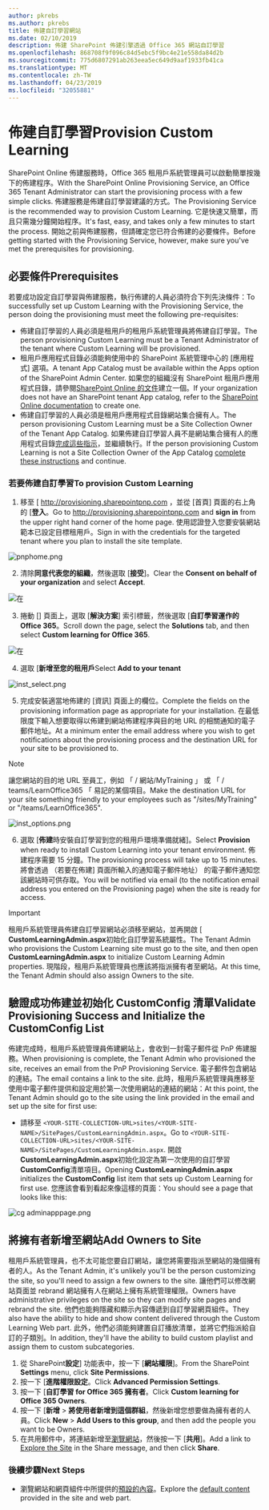 ```yaml
---
author: pkrebs
ms.author: pkrebs
title: 佈建自訂學習網站
ms.date: 02/10/2019
description: 佈建 SharePoint 佈建引擎透過 Office 365 網站自訂學習
ms.openlocfilehash: 868708f9f096c84d5ebc5f9bc4e21e558da84d2b
ms.sourcegitcommit: 775d6807291ab263eea5ec649d9aaf1933fb41ca
ms.translationtype: MT
ms.contentlocale: zh-TW
ms.lasthandoff: 04/23/2019
ms.locfileid: "32055881"
---
```

# <a name="provision-custom-learning"></a><span data-ttu-id="9e300-103">佈建自訂學習</span><span class="sxs-lookup"><span data-stu-id="9e300-103">Provision Custom Learning</span></span> 

<span data-ttu-id="9e300-104">SharePoint Online 佈建服務時，Office 365 租用戶系統管理員可以啟動簡單按幾下的佈建程序。</span><span class="sxs-lookup"><span data-stu-id="9e300-104">With the SharePoint Online Provisioning Service, an Office 365 Tenant Administrator can start the provisioning process with a few simple clicks.</span></span> <span data-ttu-id="9e300-105">佈建服務是佈建自訂學習建議的方式。</span><span class="sxs-lookup"><span data-stu-id="9e300-105">The Provisioning Service is the recommended way to provision Custom Learning.</span></span> <span data-ttu-id="9e300-106">它是快速又簡單，而且只需幾分鐘開始程序。</span><span class="sxs-lookup"><span data-stu-id="9e300-106">It's fast, easy, and takes only a few minutes to start the process.</span></span> <span data-ttu-id="9e300-107">開始之前與佈建服務，但請確定您已符合佈建的必要條件。</span><span class="sxs-lookup"><span data-stu-id="9e300-107">Before getting started with the Provisioning Service, however, make sure you've met the prerequisites for provisioning.</span></span>

## <a name="prerequisites"></a><span data-ttu-id="9e300-108">必要條件</span><span class="sxs-lookup"><span data-stu-id="9e300-108">Prerequisites</span></span>
 
<span data-ttu-id="9e300-109">若要成功設定自訂學習與佈建服務，執行佈建的人員必須符合下列先決條件：</span><span class="sxs-lookup"><span data-stu-id="9e300-109">To successfully set up Custom Learning with the Provisioning Service, the person doing the provisioning must meet the following pre-requisites:</span></span> 
 
- <span data-ttu-id="9e300-110">佈建自訂學習的人員必須是租用戶的租用戶系統管理員將佈建自訂學習。</span><span class="sxs-lookup"><span data-stu-id="9e300-110">The person provisioning Custom Learning must be a Tenant Administrator of the tenant where Custom Learning will be provisioned.</span></span>  
- <span data-ttu-id="9e300-111">租用戶應用程式目錄必須能夠使用中的 SharePoint 系統管理中心的 [應用程式] 選項。</span><span class="sxs-lookup"><span data-stu-id="9e300-111">A tenant App Catalog must be available within the Apps option of the SharePoint Admin Center.</span></span> <span data-ttu-id="9e300-112">如果您的組織沒有 SharePoint 租用戶應用程式目錄，請參閱[SharePoint Online 的文件](https://docs.microsoft.com/en-us/sharepoint/use-app-catalog)建立一個。</span><span class="sxs-lookup"><span data-stu-id="9e300-112">If your organization does not have an SharePoint tenant App catalog, refer to the [SharePoint Online documentation](https://docs.microsoft.com/en-us/sharepoint/use-app-catalog) to create one.</span></span>  
- <span data-ttu-id="9e300-113">佈建自訂學習的人員必須是租用戶應用程式目錄網站集合擁有人。</span><span class="sxs-lookup"><span data-stu-id="9e300-113">The person provisioning Custom Learning must be a Site Collection Owner of the Tenant App Catalog.</span></span> <span data-ttu-id="9e300-114">如果佈建自訂學習人員不是網站集合擁有人的應用程式目錄[完成這些指示](addappadmin.md)，並繼續執行。</span><span class="sxs-lookup"><span data-stu-id="9e300-114">If the person provisioning Custom Learning is not a Site Collection Owner of the App Catalog [complete these instructions](addappadmin.md) and continue.</span></span> 

### <a name="to-provision-custom-learning"></a><span data-ttu-id="9e300-115">若要佈建自訂學習</span><span class="sxs-lookup"><span data-stu-id="9e300-115">To provision Custom Learning</span></span>

1. <span data-ttu-id="9e300-116">移至 [ http://provisioning.sharepointpnp.com ，並從 [首頁] 頁面的右上角的 [**登入**。</span><span class="sxs-lookup"><span data-stu-id="9e300-116">Go to http://provisioning.sharepointpnp.com and **sign in** from the upper right hand corner of the home page.</span></span>  <span data-ttu-id="9e300-117">使用認證登入您要安裝網站範本已設定目標租用戶。</span><span class="sxs-lookup"><span data-stu-id="9e300-117">Sign in with the  credentials for the targeted tenant where you plan to install the site template.</span></span>

![pnphome.png](media/inst_signin.png)

2. <span data-ttu-id="9e300-119">清除**同意代表您的組織**，然後選取 [**接受**]。</span><span class="sxs-lookup"><span data-stu-id="9e300-119">Clear the **Consent on behalf of your organization** and select **Accept**.</span></span>

![在](media/inst_perms.png)

3. <span data-ttu-id="9e300-121">捲動 [] 頁面上，選取 [**解決方案**] 索引標籤，然後選取 [**自訂學習運作的 Office 365**。</span><span class="sxs-lookup"><span data-stu-id="9e300-121">Scroll down the page, select the **Solutions** tab, and then select **Custom learning for Office 365**.</span></span> 

![在](media/inst_select.png)

4. <span data-ttu-id="9e300-123">選取 [**新增至您的租用戶**</span><span class="sxs-lookup"><span data-stu-id="9e300-123">Select **Add to your tenant**</span></span>

![inst_select.png](media/inst_add.png)

5. <span data-ttu-id="9e300-125">完成安裝適當地佈建的 [資訊] 頁面上的欄位。</span><span class="sxs-lookup"><span data-stu-id="9e300-125">Complete the fields on the provisioning information page as appropriate for your installation.</span></span> <span data-ttu-id="9e300-126">在最低限度下輸入想要取得以佈建到網站佈建程序與目的地 URL 的相關通知的電子郵件地址。</span><span class="sxs-lookup"><span data-stu-id="9e300-126">At a minimum enter the email address where you wish to get notifications about the provisioning process and the destination URL for your site to be provisioned to.</span></span>  
> [!NOTE]
> <span data-ttu-id="9e300-127">讓您網站的目的地 URL 至員工，例如 「 / 網站/MyTraining 」 或 「 / teams/LearnOffice365 「 易記的某個項目。</span><span class="sxs-lookup"><span data-stu-id="9e300-127">Make the destination URL for your site something friendly to your employees such as "/sites/MyTraining" or "/teams/LearnOffice365".</span></span>

![inst_options.png](media/inst_options.png)

6. <span data-ttu-id="9e300-129">選取 [**佈建**時安裝自訂學習到您的租用戶環境準備就緒]。</span><span class="sxs-lookup"><span data-stu-id="9e300-129">Select **Provision** when ready to install Custom Learning into your tenant environment.</span></span>  <span data-ttu-id="9e300-130">佈建程序需要 15 分鐘。</span><span class="sxs-lookup"><span data-stu-id="9e300-130">The provisioning process will take up to 15 minutes.</span></span> <span data-ttu-id="9e300-131">將會透過 （若要在佈建] 頁面所輸入的通知電子郵件地址） 的電子郵件通知您該網站時可供存取。</span><span class="sxs-lookup"><span data-stu-id="9e300-131">You will be notified via email (to the notification email address you entered on the Provisioning page) when the site is ready for access.</span></span> 

> [!IMPORTANT]
> <span data-ttu-id="9e300-132">租用戶系統管理員佈建自訂學習網站必須移至網站，並再開啟 [ **CustomLearningAdmin.aspx**初始化自訂學習系統屬性。</span><span class="sxs-lookup"><span data-stu-id="9e300-132">The Tenant Admin who provisions the Custom Learning site must go to the site, and then open **CustomLearningAdmin.aspx** to initialize Custom Learning Admin properties.</span></span> <span data-ttu-id="9e300-133">現階段，租用戶系統管理員也應該將指派擁有者至網站。</span><span class="sxs-lookup"><span data-stu-id="9e300-133">At this time, the Tenant Admin should also assign Owners to the site.</span></span> 

## <a name="validate-provisioning-success-and-initialize-the-customconfig-list"></a><span data-ttu-id="9e300-134">驗證成功佈建並初始化 CustomConfig 清單</span><span class="sxs-lookup"><span data-stu-id="9e300-134">Validate Provisioning Success and Initialize the CustomConfig List</span></span>

<span data-ttu-id="9e300-135">佈建完成時，租用戶系統管理員佈建網站上，會收到一封電子郵件從 PnP 佈建服務。</span><span class="sxs-lookup"><span data-stu-id="9e300-135">When provisioning is complete, the Tenant Admin who provisioned the site, receives an email from the PnP Provisioning Service.</span></span> <span data-ttu-id="9e300-136">電子郵件包含網站的連結。</span><span class="sxs-lookup"><span data-stu-id="9e300-136">The email contains a link to the site.</span></span> <span data-ttu-id="9e300-137">此時，租用戶系統管理員應移至使用中電子郵件提供和設定用於第一次使用網站的連結的網站：</span><span class="sxs-lookup"><span data-stu-id="9e300-137">At this point, the Tenant Admin should go to the site using the link provided in the email and set up the site for first use:</span></span>

- <span data-ttu-id="9e300-138">請移至 `<YOUR-SITE-COLLECTION-URL>sites/<YOUR-SITE-NAME>/SitePages/CustomLearningAdmin.aspx`。</span><span class="sxs-lookup"><span data-stu-id="9e300-138">Go to `<YOUR-SITE-COLLECTION-URL>sites/<YOUR-SITE-NAME>/SitePages/CustomLearningAdmin.aspx`.</span></span> <span data-ttu-id="9e300-139">開啟**CustomLearningAdmin.aspx**初始化設定為第一次使用的自訂學習**CustomConfig**清單項目。</span><span class="sxs-lookup"><span data-stu-id="9e300-139">Opening **CustomLearningAdmin.aspx** initializes the **CustomConfig** list item that sets up Custom Learning for first use.</span></span> <span data-ttu-id="9e300-140">您應該會看到看起來像這樣的頁面：</span><span class="sxs-lookup"><span data-stu-id="9e300-140">You should see a page that looks like this:</span></span>

![cg adminapppage.png](media/cg-adminapppage.png)

## <a name="add-owners-to-site"></a><span data-ttu-id="9e300-142">將擁有者新增至網站</span><span class="sxs-lookup"><span data-stu-id="9e300-142">Add Owners to Site</span></span>
<span data-ttu-id="9e300-143">租用戶系統管理員，也不太可能您要自訂網站，讓您將需要指派至網站的幾個擁有者的人。</span><span class="sxs-lookup"><span data-stu-id="9e300-143">As the Tenant Admin, it's unlikely you'll be the person customizing the site, so you'll need to assign a few owners to the site.</span></span> <span data-ttu-id="9e300-144">讓他們可以修改網站頁面並 rebrand 網站擁有人在網站上擁有系統管理權限。</span><span class="sxs-lookup"><span data-stu-id="9e300-144">Owners have administrative privileges on the site so they can modify site pages and rebrand the site.</span></span> <span data-ttu-id="9e300-145">他們也能夠隱藏和顯示內容傳遞到自訂學習網頁組件。</span><span class="sxs-lookup"><span data-stu-id="9e300-145">They also have the ability to hide and show content delivered through the Custom Learning Web part.</span></span> <span data-ttu-id="9e300-146">此外，他們必須能夠建置自訂播放清單，並將它們指派給自訂的子類別。</span><span class="sxs-lookup"><span data-stu-id="9e300-146">In addition, they'll have the ability to build custom playlist and assign them to custom subcategories.</span></span>  

1. <span data-ttu-id="9e300-147">從 SharePoint**設定**] 功能表中，按一下 [**網站權限**]。</span><span class="sxs-lookup"><span data-stu-id="9e300-147">From the SharePoint **Settings** menu, click **Site Permissions**.</span></span>
2. <span data-ttu-id="9e300-148">按一下 [**進階權限設定**。</span><span class="sxs-lookup"><span data-stu-id="9e300-148">Click **Advanced Permission Settings**.</span></span>
3. <span data-ttu-id="9e300-149">按一下 [**自訂學習 for Office 365 擁有者**。</span><span class="sxs-lookup"><span data-stu-id="9e300-149">Click **Custom learning for Office 365 Owners**.</span></span>
4. <span data-ttu-id="9e300-150">按一下 [**新增** > **將使用者新增到這個群組**，然後新增您想要做為擁有者的人員。</span><span class="sxs-lookup"><span data-stu-id="9e300-150">Click **New** > **Add Users to this group**, and then add the people you want to be Owners.</span></span> 
5. <span data-ttu-id="9e300-151">在共用郵件中，將連結新增至[瀏覽網站](custom_exploresite.md)，然後按一下 [**共用**]。</span><span class="sxs-lookup"><span data-stu-id="9e300-151">Add a link to [Explore the Site](custom_exploresite.md) in the Share message, and then click **Share**.</span></span>

### <a name="next-steps"></a><span data-ttu-id="9e300-152">後續步驟</span><span class="sxs-lookup"><span data-stu-id="9e300-152">Next Steps</span></span>
- <span data-ttu-id="9e300-153">瀏覽網站和網頁組件中所提供的[預設的內容](custom_exploresite.md)。</span><span class="sxs-lookup"><span data-stu-id="9e300-153">Explore the [default content](custom_exploresite.md) provided in the site and web part.</span></span>
